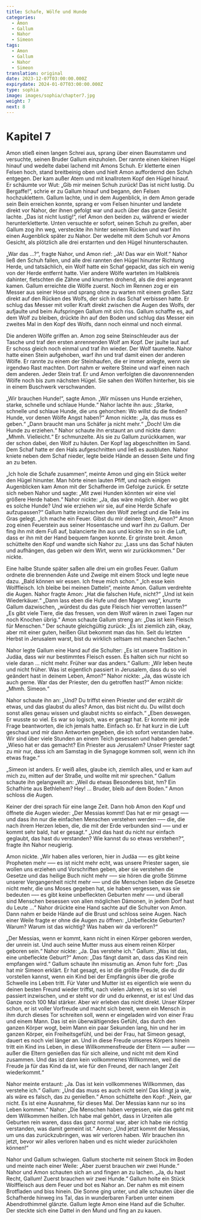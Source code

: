 ```yaml
---
title: Schafe, Wölfe und Hunde
categories:
  - Amon
  - Gallum
  - Nahor
  - Simeon
tags:
  - Amon
  - Gallum
  - Nahor
  - Simeon
translation: original
date: 2023-12-07T03:00:00.000Z
expirydate: 2024-01-07T03:00:00.000Z
type: sophia
image: images/sophia/chapter7.jpg
weight: 7
next: 8
---
```


# Kapitel 7

Amon stieß einen langen Schrei aus, sprang über einen Baumstamm und versuchte, seinen Bruder Gallum einzuholen.
Der rannte einen kleinen Hügel hinauf und wedelte dabei lachend mit Amons Schuh.
Er kletterte einen Felsen hoch, stand breitbeinig oben und hielt Amon auffordernd den Schuh entgegen.
Der kam außer Atem und mit knallrotem Kopf den Hügel hinauf.
Er schäumte vor Wut: „Gib mir meinen Schuh zurück!
Das ist nicht lustig.
Du Bergaffe!“, schrie er zu Gallum hinauf und begann, den Felsen hochzuklettern.
Gallum lachte, und in dem Augenblick, in dem Amon gerade sein Bein erreichen konnte, sprang er vom Felsen hinunter und landete direkt vor Nahor, der ihnen gefolgt war und auch über das ganze Gesicht lachte.
„Das ist nicht lustig!“, rief Amon den beiden zu, während er wieder herunterkletterte.
Unten versuchte er sofort, seinen Schuh zu greifen, aber Gallum zog ihn weg, versteckte ihn hinter seinem Rücken und warf ihn einen Augenblick später zu Nahor.
Der wedelte mit dem Schuh vor Amons Gesicht, als plötzlich alle drei erstarrten und den Hügel hinunterschauten.

„War das ...?“, fragte Nahor, und Amon rief: „JA!
Das war ein Wolf.“
Nahor ließ den Schuh fallen, und alle drei rannten den Hügel hinunter Richtung Herde, und tatsächlich, ein Wolf hatte ein Schaf gepackt, das sich ein wenig von der Herde entfernt hatte.
Vier andere Wölfe warteten im Halbkreis dahinter, fletschten die Zähne und knurrten drohend, als die drei angerannt kamen.
Gallum erreichte die Wölfe zuerst.
Noch im Rennen zog er ein Messer aus seiner Hose und sprang ohne zu warten mit einem großen Satz direkt auf den Rücken des Wolfs, der sich in das Schaf verbissen hatte.
Er schlug das Messer mit voller Kraft direkt zwischen die Augen des Wolfs, der aufjaulte und beim Aufspringen Gallum mit sich riss.
Gallum schaffte es, auf dem Wolf zu bleiben, drückte ihn auf den Boden und schlug das Messer ein zweites Mal in den Kopf des Wolfs, dann noch einmal und noch einmal.

Die anderen Wölfe griffen an.
Amon zog seine Steinschleuder aus der Tasche und traf den ersten anrennenden Wolf am Kopf.
Der jaulte laut auf.
Er schoss gleich noch einmal und traf ihn wieder.
Der Wolf taumelte.
Nahor hatte einen Stein aufgehoben, warf ihn und traf damit einen der anderen Wölfe.
Er rannte zu einem der Steinhaufen, die er immer anlegte, wenn sie irgendwo Rast machten.
Dort nahm er weitere Steine und warf einen nach dem anderen.
Jeder Stein traf.
Er und Amon verfolgten die davonrennenden Wölfe noch bis zum nächsten Hügel.
Sie sahen den Wölfen hinterher, bis sie in einem Buschwerk verschwanden.

„Wir brauchen Hunde!“, sagte Amon.
„Wir müssen uns Hunde erziehen, starke, schnelle und schlaue Hunde.“
Nahor lachte ihn aus: „Starke, schnelle und schlaue Hunde, die uns gehorchen: Wo willst du die finden?
Hunde, vor denen Wölfe Angst haben?“
Amon nickte: „Ja, das muss es geben.“
„Dann braucht man uns Schäfer ja nicht mehr.“
„Doch!
Um die Hunde zu erziehen.“
Nahor schaute ihn erstaunt an und nickte dann: „Mhmh.
Vielleicht.“
Er schmunzelte.
Als sie zu Gallum zurückkamen, war der schon dabei, den Wolf zu häuten.
Der Kopf lag abgeschnitten im Sand.
Dem Schaf hatte er den Hals aufgeschnitten und ließ es ausbluten.
Nahor kniete neben dem Schaf nieder, legte beide Hände an dessen Seite und fing an zu beten.

„Ich hole die Schafe zusammen“, meinte Amon und ging ein Stück weiter den Hügel hinunter.
Man hörte einen lauten Pfiff, und nach einigen Augenblicken kam Amon mit der Schafherde im Gefolge zurück.
Er setzte sich neben Nahor und sagte: „Mit zwei Hunden könnten wir eine viel größere Herde haben.“
Nahor nickte: „Ja, das wäre möglich.
Aber wo gibt es solche Hunde?
Und wie erziehen wir sie, auf eine Herde Schafe aufzupassen?“
Gallum hatte inzwischen den Wolf zerlegt und die Teile ins Gras gelegt.
„Ich mache ein Feuer.
Gibst du mir deinen Stein, Amon?“
Amon zog einen Feuerstein aus seiner Hosentasche und warf ihn zu Gallum.
Der fing ihn mit dem Fuß auf, balancierte ihn aus und kickte ihn so in die Luft, dass er ihn mit der Hand bequem fangen konnte.
Er grinste breit.
Amon schüttelte den Kopf und wandte sich Nahor zu: „Lass uns das Schaf häuten und aufhängen, das geben wir dem Wirt, wenn wir zurückkommen.“
Der nickte.

Eine halbe Stunde später saßen alle drei um ein großes Feuer.
Gallum ordnete die brennenden Äste und Zweige mit einem Stock und legte neue dazu.
„Bald können wir essen.
Ich freue mich schon.“
„Ich esse kein Wolffleisch.
Ich bleibe bei meinen Datteln“, meinte Amon.
Gallum verdrehte die Augen.
Nahor fragte Amon: „Hat die falschen Hufe, nicht?“
„Und ist kein Wiederkäuer.“
„Dann lass eben die Hufe und den Magen weg“, knurrte Gallum dazwischen, „würdest du das gute Fleisch hier verrotten lassen?“
„Es gibt viele Tiere, die das fressen, von dem Wolf wären in zwei Tagen nur noch Knochen übrig.“
Amon schaute Gallum streng an: „Das ist kein Fleisch für Menschen.“
Der schaute gleichgültig zurück: „Es ist ziemlich zäh, okay, aber mit einer guten, heißen Glut bekommt man das hin.
Seit du letzten Herbst in Jerusalem warst, bist du wirklich seltsam mit manchen Sachen.“

Nahor legte Gallum eine Hand auf die Schulter: „Es ist unsere Tradition in Judäa, dass wir nur bestimmtes Fleisch essen.
Es halten sich nur nicht so viele daran ... nicht mehr.
Früher war das anders.“
Gallum: „Wir leben heute und nicht früher.
Was ist eigentlich passiert in Jerusalem, dass du so viel geändert hast in deinem Leben, Amon?“
Nahor nickte: „Ja, das wüsste ich auch gerne.
War das der Priester, den du getroffen hast?“
Amon nickte: „Mhmh.
Simeon.“

Nahor schaute ihn an: „Und?
Du triffst einen Priester und der erzählt dir etwas, und das glaubst du alles?
Amon, das bist nicht du.
Du willst doch sonst alles genau wissen und glaubst nichts so einfach.“
„Eben deswegen.
Er wusste so viel.
Es war so logisch, was er gesagt hat.
Er konnte mir jede Frage beantworten, die ich jemals hatte.
Einfach so.
Er hat kurz in die Luft geschaut und mir dann Antworten gegeben, die ich sofort verstanden habe.
Wir sind über viele Stunden an einem Teich gesessen und haben geredet.“
„Wieso hat er das gemacht?
Ein Priester aus Jerusalem?
Unser Priester sagt zu mir nur, dass ich am Samstag in die Synagoge kommen soll, wenn ich ihn etwas frage.“

„Simeon ist anders.
Er weiß alles, glaube ich, ziemlich alles, und er kam auf mich zu, mitten auf der Straße, und wollte mit mir sprechen.“
Gallum schaute ihn gelangweilt an: „Weil du etwas Besonderes bist, hm?
Ein Schafhirte aus Bethlehem?
Hey! ... Bruder, bleib auf dem Boden.“
Amon schloss die Augen.

Keiner der drei sprach für eine lange Zeit.
Dann hob Amon den Kopf und öffnete die Augen wieder: „Der Messias kommt!
Das hat er mir gesagt ––– und dass ihn nur die einfachen Menschen verstehen werden ––– die, die nach ihrem Herzen leben, die, die mit der Erde verbunden sind ––– und er kommt sehr bald, hat er gesagt.“
„Und das hast du nicht nur einfach geglaubt, das hast du verstanden?
Wie kannst du so etwas verstehen?“, fragte ihn Nahor neugierig.

Amon nickte.
„Wir haben alles verloren, hier in Judäa ––– es gibt keine Propheten mehr ––– es ist nicht mehr echt, was unsere Priester sagen, sie wollen uns erziehen und Vorschriften geben, aber sie verstehen die Gesetze und das heilige Buch nicht mehr ––– sie hören die große Stimme unserer Vergangenheit nicht mehr ––– und die Menschen lieben die Gesetze nicht mehr, die uns Moses gegeben hat, sie haben vergessen, was sie bedeuten ––– es gibt keine unbefleckten Geburten mehr ––– und überall sind Menschen besessen von allen möglichen Dämonen, in jedem Dorf hast du Leute ...“
Nahor drückte eine Hand sachte auf die Schulter von Amon.
Dann nahm er beide Hände auf die Brust und schloss seine Augen.
Nach einer Weile fragte er ohne die Augen zu öffnen: „Unbefleckte Geburten?
Warum?
Warum ist das wichtig?
Was haben wir da verloren?“

„Der Messias, wenn er kommt, kann nicht in einen Körper geboren werden, der unrein ist.
Und auch seine Mutter muss aus einem reinen Körper geboren sein.“
Nahor nickte: „Ja.
Das verstehe ich.“
Gallum: „Was ist das, eine unbefleckte Geburt?“
Amon: „Das fängt damit an, dass das Kind rein empfangen wird.“
Gallum schaute ihn missmutig an.
Amon fuhr fort: „Das hat mir Simeon erklärt.
Er hat gesagt, es ist die größte Freude, die du dir vorstellen kannst, wenn ein Kind bei der Empfängnis über die große Schwelle ins Leben tritt.
Für Vater und Mutter ist es eigentlich wie wenn du deinen besten Freund wieder triffst, nach vielen Jahren, es ist so viel passiert inzwischen, und er steht vor dir und du erkennst, er ist es!
Und das Ganze noch 100 Mal stärker.
Aber wir erleben das nicht direkt.
Unser Körper schon, er ist voller Vorfreude und macht sich bereit, wenn ein Mensch in ihm durch dieses Tor schreiten soll, wenn er eingeladen wird von einer Frau und einem Mann.
Das ist ein überwältigendes Gefühl, das durch den ganzen Körper wogt, beim Mann ein paar Sekunden lang, hin und her im ganzen Körper, ein Freiheitsgefühl, und bei der Frau, hat Simeon gesagt, dauert es noch viel länger an.
Und in diese Freude unseres Körpers hinein tritt ein Kind ins Leben, in diese Willkommensfreude der Eltern ––– außer ––– außer die Eltern genießen das für sich alleine, und nicht mit dem Kind zusammen.
Und das ist dann kein vollkommenes Willkommen, weil die Freude ja für das Kind da ist, wie für den Freund, der nach langer Zeit wiederkommt.“

Nahor meinte erstaunt: „Ja.
Das ist kein vollkommenes Willkommen, das verstehe ich.“
Gallum: „Und das muss es auch nicht sein!
Das klingt ja wie, als wäre es falsch, das zu genießen.“
Amon schüttelte den Kopf: „Nein, gar nicht.
Es ist eine Ausnahme, für dieses Mal.
Der Messias kann nur so ins Leben kommen.“
Nahor: „Die Menschen haben vergessen, wie das geht mit dem Willkommen heißen.
Ich habe mal gehört, dass in Urzeiten alle Geburten rein waren, dass das ganz normal war, aber ich habe nie richtig verstanden, was damit gemeint ist.“
Amon: „Und jetzt kommt der Messias, um uns das zurückzubringen, was wir verloren haben.
Wir brauchen ihn jetzt, bevor wir alles verloren haben und es nicht wieder zurückholen können!“

Nahor und Gallum schwiegen.
Gallum stocherte mit seinem Stock im Boden und meinte nach einer Weile: „Aber zuerst brauchen wir zwei Hunde.“
Nahor und Amon schauten sich an und fingen an zu lachen.
„Ja, du hast Recht, Gallum!
Zuerst brauchen wir zwei Hunde.“
Gallum holte ein Stück Wolffleisch aus dem Feuer und bot es Nahor an.
Der nahm es mit einem Brotfladen und biss hinein.
Die Sonne ging unter, und alle schauten über die Schafherde hinweg ins Tal, das in wunderbaren Farben unter einem Abendrothimmel glänzte.
Gallum legte Amon eine Hand auf die Schulter.
Der steckte sich eine Dattel in den Mund und fing an zu kauen.
